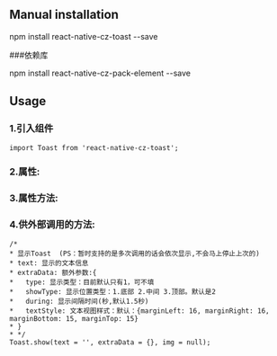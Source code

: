 
## Manual installation

npm install react-native-cz-toast --save

###依赖库

npm install react-native-cz-pack-element --save

	

## Usage
###  1.引入组件
```
import Toast from 'react-native-cz-toast';
```
###  2.属性:
###  3.属性方法:
###  4.供外部调用的方法:
```
/*
* 显示Toast  (PS：暂时支持的是多次调用的话会依次显示,不会马上停止上次的)
* text: 显示的文本信息
* extraData: 额外参数:{
*   type: 显示类型：目前默认只有1，可不填
*   showType: 显示位置类型：1.底部 2.中间 3.顶部。默认是2
*   during: 显示间隔时间(秒,默认1.5秒)
*   textStyle: 文本视图样式：默认：{marginLeft: 16, marginRight: 16, marginBottom: 15, marginTop: 15}
* }
* */
Toast.show(text = '', extraData = {}, img = null);
```

  
